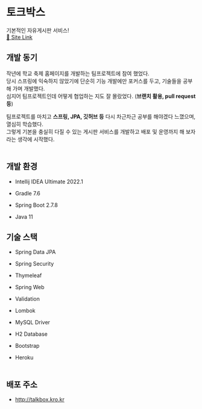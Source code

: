 # 토크박스

기본적인 자유게시판 서비스!<br>
[🔗 Site Link](http://talkbox.kro.kr)<br>

## 개발 동기
작년에 학교 축제 홈페이지를 개발하는 팀프로젝트에 참여 했었다.<br>
당시 스프링에 익숙하지 않았기에 단순히 기능 개발에만 포커스를 두고, 기술들을 공부해 가며 개발했다.<br>
심지어 팀프로젝트인데 어떻게 협업하는 지도 잘 몰랐었다. (**브랜치 활용, pull request 등**)<br>

팀프로젝트를 마치고 **스프링, JPA, 깃허브 등** 다시 차근차근 공부를 해야겠다 느꼈으며, 열심히 학습했다.<br>
그렇게 기본을 충실히 다질 수 있는 게시판 서비스를 개발하고 배포 및 운영까지 해 보자라는 생각에 시작했다.<br><br>

## 개발 환경

* Intellij IDEA Ultimate 2022.1

* Gradle 7.6
* Spring Boot 2.7.8
* Java 11

## 기술 스택

* Spring Data JPA
* Spring Security
* Thymeleaf
* Spring Web
* Validation
* Lombok
* MySQL Driver
* H2 Database

* Bootstrap
* Heroku<br><br>

## 배포 주소

* http://talkbox.kro.kr
